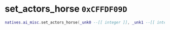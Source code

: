 # set_actors_horse `0xCFFDF09D`

```lua
natives.ai_misc.set_actors_horse(_unk0 --[[ integer ]], _unk1 --[[ integer ]])
```